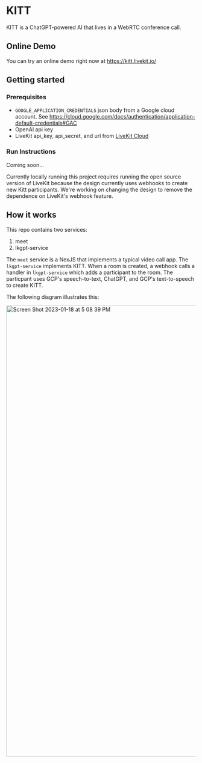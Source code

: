 # KITT

KITT is a ChatGPT-powered AI that lives in a WebRTC conference call. 

## Online Demo

You can try an online demo right now at <https://kitt.livekit.io/>

## Getting started

### Prerequisites

- `GOOGLE_APPLICATION_CREDENTIALS` json body from a Google cloud account. See <https://cloud.google.com/docs/authentication/application-default-credentials#GAC>
- OpenAI api key
- LiveKit api_key, api_secret, and url from [LiveKit Cloud](https://cloud.livekit.io)

### Run Instructions

Coming soon...

Currently locally running this project requires running the open source version of LiveKit because the design currently uses webhooks to create new Kitt participants. We're working on changing the design to remove the dependence on LiveKit's webhook feature.

## How it works

This repo contains two services:
1. meet
2. lkgpt-service

The `meet` service is a NexJS that implements a typical video call app. The `lkgpt-service` implements KITT. When a room is created, a webhook calls a handler in `lkgpt-service` which adds a participant to the room. The particpant uses GCP's speech-to-text, ChatGPT, and GCP's text-to-speech to create KITT.

The following diagram illustrates this:

<img width="1193" alt="Screen Shot 2023-01-18 at 5 08 39 PM" src="https://user-images.githubusercontent.com/8453967/231060393-8d77eda6-a569-444f-914c-84b06939ca95.png">


